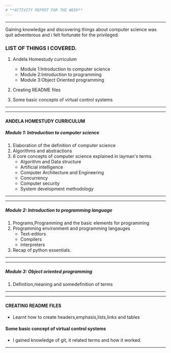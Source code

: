 ```yaml
---
# **ACTIVITY REPORT FOR THE WEEK**
---
```

---
Gaining knowledge and discovering things about computer science was quit adventerous and i felt fortunate for the privileged.
### LIST OF THINGS I COVERED.
1. Andela Homestudy curriculum

   * Module 1:Introduction to computer science
   * Module 2:Introduction to programming
   * Module 3:Object Oriented programming
   

2. Creating README files

3. Some basic concepts of virtual control systems

---

---
#### **ANDELA HOMESTUDY CURRICULUM**

##### Module 1: Introduction to computer science
1. Elaboration of the definition of computer science
2. Algorithms and abstractions
3. 6 core concepts of computer science explained in layman's terms
   * Algorithm and Data structure
   * Artificial intelligence
   * Computer Architecture and Engineering
   * Concurrency
   * Computer security
   * System development methodology
---

---
##### Module 2: Introduction to programming language
1. Programs,Programming and the basic elements for programming
2. Programming environment and programming langauges
   * Text-editors
   * Compilers
   * interpreters
3. Recap of python essentials.
---

---
##### Module 3: Object oriented programming
1. Definition,meaning and somedefinition of terms

---

---
#### **CREATING README FILES**
* Learnt how to create headers,emphasis,lists,links and tables

#### **Some basic concept of virtual control systems**
* I gained knowledge of git, it related terms and how it worked.
---
